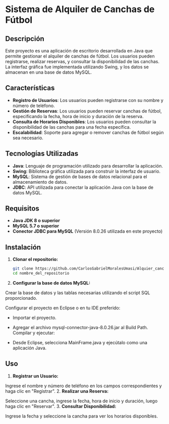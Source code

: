 # Sistema de Alquiler de Canchas de Fútbol

## Descripción

Este proyecto es una aplicación de escritorio desarrollada en Java que permite gestionar el alquiler de canchas de fútbol. Los usuarios pueden registrarse, realizar reservas, y consultar la disponibilidad de las canchas. La interfaz gráfica fue implementada utilizando Swing, y los datos se almacenan en una base de datos MySQL.

## Características

- **Registro de Usuarios**: Los usuarios pueden registrarse con su nombre y número de teléfono.
- **Gestión de Reservas**: Los usuarios pueden reservar canchas de fútbol, especificando la fecha, hora de inicio y duración de la reserva.
- **Consulta de Horarios Disponibles**: Los usuarios pueden consultar la disponibilidad de las canchas para una fecha específica.
- **Escalabilidad**: Soporte para agregar o remover canchas de fútbol según sea necesario.

## Tecnologías Utilizadas

- **Java**: Lenguaje de programación utilizado para desarrollar la aplicación.
- **Swing**: Biblioteca gráfica utilizada para construir la interfaz de usuario.
- **MySQL**: Sistema de gestión de bases de datos relacional para el almacenamiento de datos.
- **JDBC**: API utilizada para conectar la aplicación Java con la base de datos MySQL.

## Requisitos

- **Java JDK 8 o superior**
- **MySQL 5.7 o superior**
- **Conector JDBC para MySQL** (Versión 8.0.26 utilizada en este proyecto)

## Instalación

1. **Clonar el repositorio:**

   ```bash
   git clone https://github.com/CarlosGabrielMoralesUmasi/Alquier_canchas_java
   cd nombre_del_repositorio
   ```
1. **Configurar la base de datos MySQL:**

Crear la base de datos y las tablas necesarias utilizando el script SQL proporcionado.

Configurar el proyecto en Eclipse o en tu IDE preferido:

- Importar el proyecto.
- Agregar el archivo mysql-connector-java-8.0.26.jar al Build Path.
Compilar y ejecutar:

- Desde Eclipse, selecciona MainFrame.java y ejecútalo como una aplicación Java.
## Uso
1. **Registrar un Usuario:**

Ingrese el nombre y número de teléfono en los campos correspondientes y haga clic en "Registrar".
2. **Realizar una Reserva:**

Seleccione una cancha, ingrese la fecha, hora de inicio y duración, luego haga clic en "Reservar".
3. **Consultar Disponibilidad:**

Ingrese la fecha y seleccione la cancha para ver los horarios disponibles.